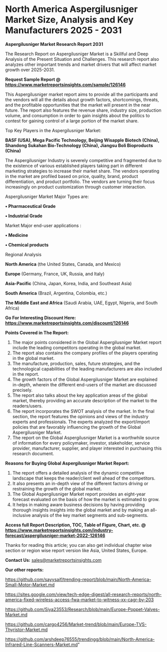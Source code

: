 # North America Aspergilusniger Market Size, Analysis and Key Manufacturers 2025 - 2031

<strong>Aspergilusniger Market Research Report 2031</strong>

The Research Report on Aspergilusniger Market is a Skillful and Deep Analysis of the Present Situation and Challenges. This research report also analyzes other important trends and market drivers that will affect market growth over 2025-2031.

<strong>Request Sample Report @ <a href=https://www.marketreportsinsights.com/sample/126146>https://www.marketreportsinsights.com/sample/126146</a></strong>

This Aspergilusniger market report aims to provide all the participants and the vendors will all the details about growth factors, shortcomings, threats, and the profitable opportunities that the market will present in the near future. The report also features the revenue share, industry size, production volume, and consumption in order to gain insights about the politics to contest for gaining control of a large portion of the market share.

Top Key Players in the Aspergilusniger Market:

<strong>BASF (USA), Mega Pacific Technology, Beijing Wisapple Biotech (China), Shandong Sukahan Bio-Technology (China), Jiangsu Boli Bioproducts (China)</strong>

The Aspergilusniger Industry is severely competitive and fragmented due to the existence of various established players taking part in different marketing strategies to increase their market share. The vendors operating in the market are profiled based on price, quality, brand, product differentiation, and product portfolio. The vendors are turning their focus increasingly on product customization through customer interaction.

Aspergilusniger Market Major Types are:

<strong>• Pharmaceutical Grade

• Industrial Grade</strong>

Market Major end-user applications :

<strong>• Medicine

• Chemical products</strong>

Regional Analysis

</u><strong><b>North America</b></strong> (the United States, Canada, and Mexico)

<strong><b>Europe </b></strong>(Germany, France, UK, Russia, and Italy)

<strong><b>Asia-Pacific</b></strong> (China, Japan, Korea, India, and Southeast Asia)

<strong><b>South America</b></strong> (Brazil, Argentina, Colombia, etc.)

<strong><b>The Middle East and Africa</b></strong> (Saudi Arabia, UAE, Egypt, Nigeria, and South Africa)

<strong>Go For Interesting Discount Here: <a href=https://www.marketreportsinsights.com/discount/126146>https://www.marketreportsinsights.com/discount/126146</a></strong>

<strong>Points Covered in The Report:</strong>
<ol>
  <li>The major points considered in the Global Aspergilusniger Market report include the leading competitors operating in the global market.</li>
  <li>The report also contains the company profiles of the players operating in the global market.</li>
  <li>The manufacture, production, sales, future strategies, and the technological capabilities of the leading manufacturers are also included in the report.</li>
  <li>The growth factors of the Global Aspergilusniger Market are explained in-depth, wherein the different end-users of the market are discussed precisely.</li>
  <li>The report also talks about the key application areas of the global market, thereby providing an accurate description of the market to the readers/users.</li>
  <li>The report incorporates the SWOT analysis of the market. In the final section, the report features the opinions and views of the industry experts and professionals. The experts analyzed the export/import policies that are favorably influencing the growth of the Global Aspergilusniger Market.</li>
  <li>The report on the Global Aspergilusniger Market is a worthwhile source of information for every policymaker, investor, stakeholder, service provider, manufacturer, supplier, and player interested in purchasing this research document.</li>
</ol>
<strong>Reasons for Buying Global Aspergilusniger Market Report:</strong>

<ol>
  <li>The report offers a detailed analysis of the dynamic competitive landscape that keeps the reader/client well ahead of the competitors.</li>
  <li>It also presents an in-depth view of the different factors driving or restraining the growth of the global market.</li>
  <li>The Global Aspergilusniger Market report provides an eight-year forecast evaluated on the basis of how the market is estimated to grow.</li>
  <li>It helps in making aware business decisions by having providing thorough insights insights into the global market and by making an all-inclusive analysis of the key market segments and sub-segments.</li>
</ol>
<strong>Access full Report Description, TOC, Table of Figure, Chart, etc. @ <a href=https://www.marketreportsinsights.com/industry-forecast/aspergilusniger-market-2022-126146>https://www.marketreportsinsights.com/industry-forecast/aspergilusniger-market-2022-126146</a></strong>


Thanks for reading this article; you can also get individual chapter wise section or region wise report version like Asia, United States, Europe.

<strong>Contact Us:</strong>
sales@marketreportsinsights.com

<strong>Our other reports:</strong>

<a href=https://github.com/sayysaif/trending-report/blob/main/North-America-Small-Motor-Market.md>https://github.com/sayysaif/trending-report/blob/main/North-America-Small-Motor-Market.md</a>

<a href=https://sites.google.com/view/tech-edge-digest/all-research-reports/north-america-fixed-wireless-access-fwa-market-to-witness-xx-cagr-by-203>https://sites.google.com/view/tech-edge-digest/all-research-reports/north-america-fixed-wireless-access-fwa-market-to-witness-xx-cagr-by-203</a>

<a href=https://github.com/Siya23553/Research/blob/main/Europe-Poppet-Valves-Market.md>https://github.com/Siya23553/Research/blob/main/Europe-Poppet-Valves-Market.md</a>

<a href=https://github.com/cargo4256/Market-trend/blob/main/Europe-TVS-Thyristor-Market.md>https://github.com/cargo4256/Market-trend/blob/main/Europe-TVS-Thyristor-Market.md</a>

<a href=https://github.com/arshdeep76555/trendingg/blob/main/North-America-Infrared-Line-Scanners-Market.md>https://github.com/arshdeep76555/trendingg/blob/main/North-America-Infrared-Line-Scanners-Market.md</a>"
